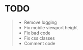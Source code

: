 # TODO  
> - Remove logging
> - Fix mobile viewport height
> - Fix bad code
> - Fix css classes
> - Comment code
